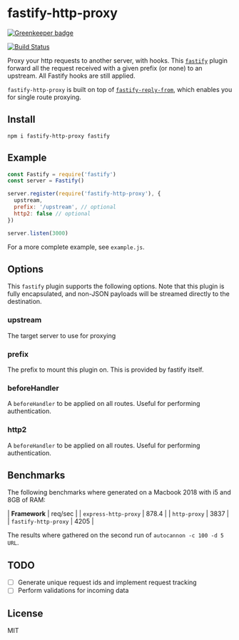 # fastify-http-proxy

[![Greenkeeper badge](https://badges.greenkeeper.io/fastify/fastify-http-proxy.svg)](https://greenkeeper.io/)

[![Build Status](https://travis-ci.org/fastify/fastify-http-proxy.svg?branch=master)](https://travis-ci.org/fastify/fastify-http-proxy)

Proxy your http requests to another server, with hooks.
This [`fastify`](https://www.fastify.io) plugin forward all the request
received with a given prefix (or none) to an upstream. All Fastify hooks are still applied.

`fastify-http-proxy` is built on top of
[`fastify-reply-from`](http://npm.im/fastify-reply-from), which enables
you for single route proxying.

## Install

```
npm i fastify-http-proxy fastify
```

## Example

```js
const Fastify = require('fastify')
const server = Fastify()

server.register(require('fastify-http-proxy'), {
  upstream,
  prefix: '/upstream', // optional
  http2: false // optional
})

server.listen(3000)
```

For a more complete example, see `example.js`.

## Options

This `fastify` plugin supports the following options.
Note that this plugin is fully encapsulated, and non-JSON payloads will
be streamed directly to the destination.

### upstream

The target server to use for proxying

### prefix

The prefix to mount this plugin on. This is provided by fastify itself.

### beforeHandler

A `beforeHandler` to be applied on all routes. Useful for performing
authentication.

### http2

A `beforeHandler` to be applied on all routes. Useful for performing
authentication.

## Benchmarks

The following benchmarks where generated on a Macbook 2018 with i5 and
8GB of RAM:

| __Framework__ | req/sec |
| `express-http-proxy` | 878.4 |
| `http-proxy` | 3837 |
| `fastify-http-proxy` | 4205 |

The results where gathered on the second run of `autocannon -c 100 -d 5
URL`.

## TODO

* [ ] Generate unique request ids and implement request tracking
* [ ] Perform validations for incoming data

## License

MIT
